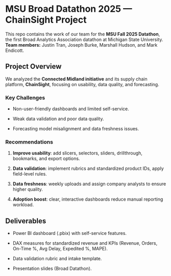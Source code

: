 

# MSU Broad Datathon 2025 — ChainSight Project



This repo contains the work of our team for the **MSU Fall 2025 Datathon**, the first Broad Analytics Association datathon at Michigan State University. **Team members:** Justin Tran, Joseph Burke, Marshall Hudson, and Mark Endicott.



## Project Overview

We analyzed the **Connected Midland initiative** and its supply chain platform, **ChainSight**, focusing on usability, data quality, and forecasting.



### Key Challenges

- Non-user-friendly dashboards and limited self-service.

- Weak data validation and poor data quality.

- Forecasting model misalignment and data freshness issues.



### Recommendations

1. **Improve usability**: add slicers, selectors, sliders, drillthrough, bookmarks, and export options.

2. **Data validation**: implement rubrics and standardized product IDs, apply field-level rules.

3. **Data freshness**: weekly uploads and assign company analysts to ensure higher quality.

4. **Adoption boost**: clear, interactive dashboards reduce manual reporting workload.



## Deliverables

- Power BI dashboard (.pbix) with self-service features.

- DAX measures for standardized revenue and KPIs (Revenue, Orders, On-Time %, Avg Delay, Expedited %, MAPE).

- Data validation rubric and intake template.

- Presentation slides (Broad Datathon).

